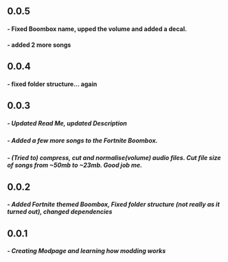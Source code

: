 ## 0.0.5
#### - Fixed Boombox name, upped the volume and added a decal.
#### - added 2 more songs
## 0.0.4
#### - fixed folder structure... again
## 0.0.3
##### - Updated Read Me, updated Description
##### - Added a few more songs to the Fortnite Boombox.
##### - (Tried to) compress, cut and normalise(volume) audio files. Cut file size of songs from ~50mb to ~23mb. Good job me.
## 0.0.2
##### - Added Fortnite themed Boombox, Fixed folder structure (not really as it turned out), changed dependencies
## 0.0.1
##### - Creating Modpage and learning how modding works
